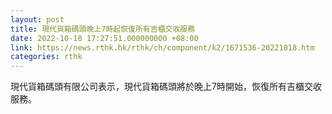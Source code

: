 ```yaml
---
layout: post
title: 現代貨箱碼頭晚上7時起恢復所有吉櫃交收服務
date: 2022-10-18 17:27:51.000000000 +08:00
link: https://news.rthk.hk/rthk/ch/component/k2/1671536-20221018.htm
categories: rthk
---
```


現代貨箱碼頭有限公司表示，現代貨箱碼頭將於晚上7時開始，恢復所有吉櫃交收服務。
